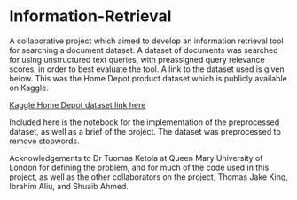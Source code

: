 # Information-Retrieval
A collaborative project which aimed to develop an information retrieval tool for searching a document dataset. A dataset of documents was searched for using unstructured text queries, with preassigned query relevance scores, in order to best evaluate the tool. A link to the dataset used is given below. This was the Home Depot product dataset which is publicly available on Kaggle.

[Kaggle Home Depot dataset link here](https://www.kaggle.com/c/home-depot-product-search-relevance/data)

Included here is the notebook for the implementation of the preprocessed dataset, as well as a brief of the project. The dataset was preprocessed to remove stopwords.

Acknowledgements to Dr Tuomas Ketola at Queen Mary University of London for defining the problem, and for much of the code used in this project, as well as the other collaborators on the project, Thomas Jake King, Ibrahim Aliu, and Shuaib Ahmed.

